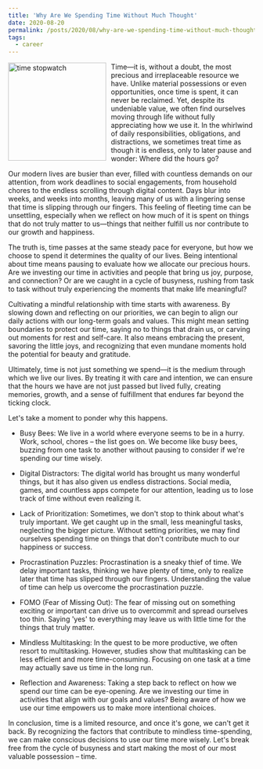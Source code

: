 ```yaml
---
title: 'Why Are We Spending Time Without Much Thought'
date: 2020-08-20
permalink: /posts/2020/08/why-are-we-spending-time-without-much-thought/
tags:
  - career
---
```


<img width="200" alt="time stopwatch" src="/images/posts/why-are-we-spending-time-without-much-thought.png" style="float: left; margin-right: 10px;" /> Time—it is, without a doubt, the most precious and irreplaceable resource we have. Unlike material possessions or even opportunities, once time is spent, it can never be reclaimed. Yet, despite its undeniable value, we often find ourselves moving through life without fully appreciating how we use it. In the whirlwind of daily responsibilities, obligations, and distractions, we sometimes treat time as though it is endless, only to later pause and wonder: Where did the hours go?

Our modern lives are busier than ever, filled with countless demands on our attention, from work deadlines to social engagements, from household chores to the endless scrolling through digital content. Days blur into weeks, and weeks into months, leaving many of us with a lingering sense that time is slipping through our fingers. This feeling of fleeting time can be unsettling, especially when we reflect on how much of it is spent on things that do not truly matter to us—things that neither fulfill us nor contribute to our growth and happiness.

The truth is, time passes at the same steady pace for everyone, but how we choose to spend it determines the quality of our lives. Being intentional about time means pausing to evaluate how we allocate our precious hours. Are we investing our time in activities and people that bring us joy, purpose, and connection? Or are we caught in a cycle of busyness, rushing from task to task without truly experiencing the moments that make life meaningful?

Cultivating a mindful relationship with time starts with awareness. By slowing down and reflecting on our priorities, we can begin to align our daily actions with our long-term goals and values. This might mean setting boundaries to protect our time, saying no to things that drain us, or carving out moments for rest and self-care. It also means embracing the present, savoring the little joys, and recognizing that even mundane moments hold the potential for beauty and gratitude.

Ultimately, time is not just something we spend—it is the medium through which we live our lives. By treating it with care and intention, we can ensure that the hours we have are not just passed but lived fully, creating memories, growth, and a sense of fulfillment that endures far beyond the ticking clock.

Let's take a moment to ponder why this happens.

* Busy Bees:
We live in a world where everyone seems to be in a hurry. Work, school, chores – the list goes on. We become like busy bees, buzzing from one task to another without pausing to consider if we're spending our time wisely.

* Digital Distractors:
The digital world has brought us many wonderful things, but it has also given us endless distractions. Social media, games, and countless apps compete for our attention, leading us to lose track of time without even realizing it.

* Lack of Prioritization:
Sometimes, we don't stop to think about what's truly important. We get caught up in the small, less meaningful tasks, neglecting the bigger picture. Without setting priorities, we may find ourselves spending time on things that don't contribute much to our happiness or success.

* Procrastination Puzzles:
Procrastination is a sneaky thief of time. We delay important tasks, thinking we have plenty of time, only to realize later that time has slipped through our fingers. Understanding the value of time can help us overcome the procrastination puzzle.

* FOMO (Fear of Missing Out):
The fear of missing out on something exciting or important can drive us to overcommit and spread ourselves too thin. Saying 'yes' to everything may leave us with little time for the things that truly matter.

* Mindless Multitasking:
In the quest to be more productive, we often resort to multitasking. However, studies show that multitasking can be less efficient and more time-consuming. Focusing on one task at a time may actually save us time in the long run.

* Reflection and Awareness:
Taking a step back to reflect on how we spend our time can be eye-opening. Are we investing our time in activities that align with our goals and values? Being aware of how we use our time empowers us to make more intentional choices.

In conclusion, time is a limited resource, and once it's gone, we can't get it back. By recognizing the factors that contribute to mindless time-spending, we can make conscious decisions to use our time more wisely. Let's break free from the cycle of busyness and start making the most of our most valuable possession – time.
